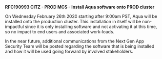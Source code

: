 **RFC190993 CITZ - PROD MCS - Install Aqua software onto PROD cluster**

On Wednesday February 26th 2020 starting after 9:00am PST, Aqua will be installed onto the production cluster. This installation in itself will be non-impactful since it is only installing software and not activating it at this time, so no impact to end users and associated work-loads.

In the near future, additional communications from the Next Gen App Security Team will be posted regarding the software that is being installed and how it will be used going forward by involved stakeholders.

